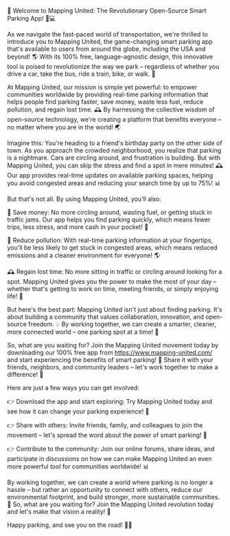 🎉 Welcome to Mapping United: The Revolutionary Open-Source Smart Parking App! 🚗💻

As we navigate the fast-paced world of transportation, we're thrilled to introduce you to Mapping United, the game-changing smart parking app that's available to users from around the globe, including the USA and beyond! 🌎 With its 100% free, language-agnostic design, this innovative tool is poised to revolutionize the way we park – regardless of whether you drive a car, take the bus, ride a train, bike, or walk. 💨

At Mapping United, our mission is simple yet powerful: to empower communities worldwide by providing real-time parking information that helps people find parking faster, save money, waste less fuel, reduce pollution, and regain lost time. 🕰️ By harnessing the collective wisdom of open-source technology, we're creating a platform that benefits everyone – no matter where you are in the world! 🌏

Imagine this: You're heading to a friend's birthday party on the other side of town. As you approach the crowded neighborhood, you realize that parking is a nightmare. Cars are circling around, and frustration is building. But with Mapping United, you can skip the stress and find a spot in mere minutes! 🕰️ Our app provides real-time updates on available parking spaces, helping you avoid congested areas and reducing your search time by up to 75%! 📊

But that's not all. By using Mapping United, you'll also:

💸 Save money: No more circling around, wasting fuel, or getting stuck in traffic jams. Our app helps you find parking quickly, which means fewer trips, less stress, and more cash in your pocket! 💸

🌟 Reduce pollution: With real-time parking information at your fingertips, you'll be less likely to get stuck in congested areas, which means reduced emissions and a cleaner environment for everyone! 🌎

🕰️ Regain lost time: No more sitting in traffic or circling around looking for a spot. Mapping United gives you the power to make the most of your day – whether that's getting to work on time, meeting friends, or simply enjoying life! 📆

But here's the best part: Mapping United isn't just about finding parking. It's about building a community that values collaboration, innovation, and open-source freedom. 💡 By working together, we can create a smarter, cleaner, more connected world – one parking spot at a time! 🌟

So, what are you waiting for? Join the Mapping United movement today by downloading our 100% free app from https://www.mapping-united.com/ and start experiencing the benefits of smart parking! 📲 Share it with your friends, neighbors, and community leaders – let's work together to make a difference! 💪

Here are just a few ways you can get involved:

👉 Download the app and start exploring: Try Mapping United today and see how it can change your parking experience! 🚗

👉 Share with others: Invite friends, family, and colleagues to join the movement – let's spread the word about the power of smart parking! 💬

👉 Contribute to the community: Join our online forums, share ideas, and participate in discussions on how we can make Mapping United an even more powerful tool for communities worldwide! 📊

By working together, we can create a world where parking is no longer a hassle – but rather an opportunity to connect with others, reduce our environmental footprint, and build stronger, more sustainable communities. 💖 So, what are you waiting for? Join the Mapping United revolution today and let's make that vision a reality! 🚀

Happy parking, and see you on the road! 🚗👋